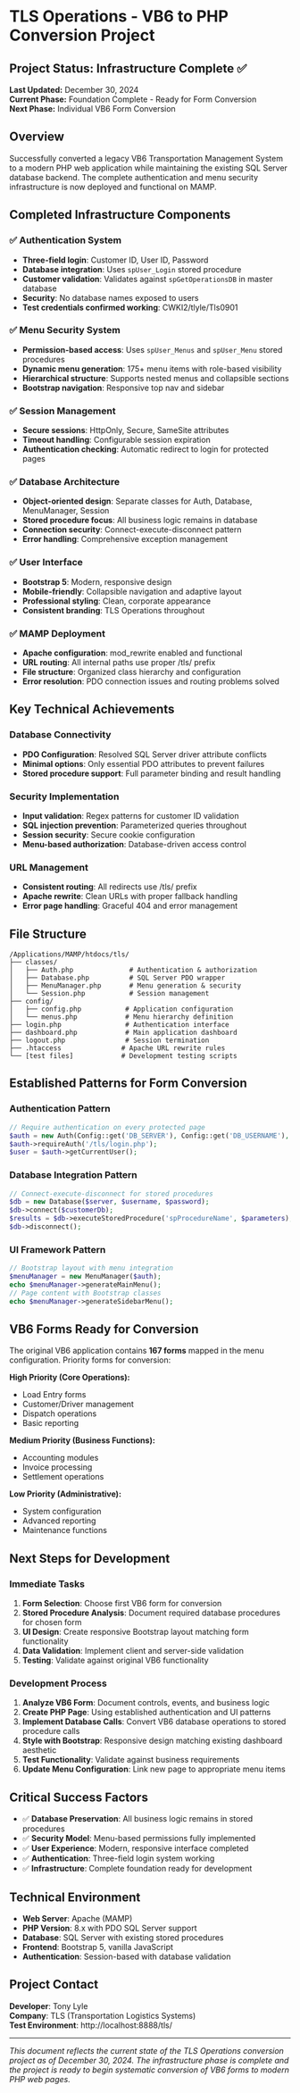 # TLS Operations - VB6 to PHP Conversion Project

## Project Status: Infrastructure Complete ✅

**Last Updated:** December 30, 2024  
**Current Phase:** Foundation Complete - Ready for Form Conversion  
**Next Phase:** Individual VB6 Form Conversion

## Overview
Successfully converted a legacy VB6 Transportation Management System to a modern PHP web application while maintaining the existing SQL Server database backend. The complete authentication and menu security infrastructure is now deployed and functional on MAMP.

## Completed Infrastructure Components

### ✅ Authentication System
- **Three-field login**: Customer ID, User ID, Password
- **Database integration**: Uses `spUser_Login` stored procedure
- **Customer validation**: Validates against `spGetOperationsDB` in master database
- **Security**: No database names exposed to users
- **Test credentials confirmed working**: CWKI2/tlyle/Tls0901

### ✅ Menu Security System  
- **Permission-based access**: Uses `spUser_Menus` and `spUser_Menu` stored procedures
- **Dynamic menu generation**: 175+ menu items with role-based visibility
- **Hierarchical structure**: Supports nested menus and collapsible sections
- **Bootstrap navigation**: Responsive top nav and sidebar

### ✅ Session Management
- **Secure sessions**: HttpOnly, Secure, SameSite attributes
- **Timeout handling**: Configurable session expiration
- **Authentication checking**: Automatic redirect to login for protected pages

### ✅ Database Architecture
- **Object-oriented design**: Separate classes for Auth, Database, MenuManager, Session
- **Stored procedure focus**: All business logic remains in database
- **Connection security**: Connect-execute-disconnect pattern
- **Error handling**: Comprehensive exception management

### ✅ User Interface
- **Bootstrap 5**: Modern, responsive design
- **Mobile-friendly**: Collapsible navigation and adaptive layout  
- **Professional styling**: Clean, corporate appearance
- **Consistent branding**: TLS Operations throughout

### ✅ MAMP Deployment
- **Apache configuration**: mod_rewrite enabled and functional
- **URL routing**: All internal paths use proper /tls/ prefix
- **File structure**: Organized class hierarchy and configuration
- **Error resolution**: PDO connection issues and routing problems solved

## Key Technical Achievements

### Database Connectivity
- **PDO Configuration**: Resolved SQL Server driver attribute conflicts
- **Minimal options**: Only essential PDO attributes to prevent failures
- **Stored procedure support**: Full parameter binding and result handling

### Security Implementation
- **Input validation**: Regex patterns for customer ID validation
- **SQL injection prevention**: Parameterized queries throughout
- **Session security**: Secure cookie configuration
- **Menu-based authorization**: Database-driven access control

### URL Management  
- **Consistent routing**: All redirects use /tls/ prefix
- **Apache rewrite**: Clean URLs with proper fallback handling
- **Error page handling**: Graceful 404 and error management

## File Structure
```
/Applications/MAMP/htdocs/tls/
├── classes/
│   ├── Auth.php              # Authentication & authorization
│   ├── Database.php          # SQL Server PDO wrapper  
│   ├── MenuManager.php       # Menu generation & security
│   └── Session.php           # Session management
├── config/
│   ├── config.php           # Application configuration
│   └── menus.php            # Menu hierarchy definition
├── login.php                # Authentication interface
├── dashboard.php            # Main application dashboard
├── logout.php               # Session termination
├── .htaccess               # Apache URL rewrite rules
└── [test files]            # Development testing scripts
```

## Established Patterns for Form Conversion

### Authentication Pattern
```php
// Require authentication on every protected page
$auth = new Auth(Config::get('DB_SERVER'), Config::get('DB_USERNAME'), Config::get('DB_PASSWORD'));
$auth->requireAuth('/tls/login.php');
$user = $auth->getCurrentUser();
```

### Database Integration Pattern
```php
// Connect-execute-disconnect for stored procedures
$db = new Database($server, $username, $password);
$db->connect($customerDb);
$results = $db->executeStoredProcedure('spProcedureName', $parameters);
$db->disconnect();
```

### UI Framework Pattern
```php
// Bootstrap layout with menu integration
$menuManager = new MenuManager($auth);
echo $menuManager->generateMainMenu();
// Page content with Bootstrap classes
echo $menuManager->generateSidebarMenu();
```

## VB6 Forms Ready for Conversion
The original VB6 application contains **167 forms** mapped in the menu configuration. Priority forms for conversion:

**High Priority (Core Operations):**
- Load Entry forms
- Customer/Driver management  
- Dispatch operations
- Basic reporting

**Medium Priority (Business Functions):**
- Accounting modules
- Invoice processing
- Settlement operations

**Low Priority (Administrative):**
- System configuration
- Advanced reporting
- Maintenance functions

## Next Steps for Development

### Immediate Tasks
1. **Form Selection**: Choose first VB6 form for conversion
2. **Stored Procedure Analysis**: Document required database procedures for chosen form
3. **UI Design**: Create responsive Bootstrap layout matching form functionality
4. **Data Validation**: Implement client and server-side validation
5. **Testing**: Validate against original VB6 functionality

### Development Process
1. **Analyze VB6 Form**: Document controls, events, and business logic
2. **Create PHP Page**: Using established authentication and UI patterns
3. **Implement Database Calls**: Convert VB6 database operations to stored procedure calls
4. **Style with Bootstrap**: Responsive design matching existing dashboard aesthetic
5. **Test Functionality**: Validate against business requirements
6. **Update Menu Configuration**: Link new page to appropriate menu items

## Critical Success Factors
- ✅ **Database Preservation**: All business logic remains in stored procedures
- ✅ **Security Model**: Menu-based permissions fully implemented
- ✅ **User Experience**: Modern, responsive interface completed
- ✅ **Authentication**: Three-field login system working
- ✅ **Infrastructure**: Complete foundation ready for development

## Technical Environment
- **Web Server**: Apache (MAMP)
- **PHP Version**: 8.x with PDO SQL Server support
- **Database**: SQL Server with existing stored procedures
- **Frontend**: Bootstrap 5, vanilla JavaScript
- **Authentication**: Session-based with database validation

## Project Contact
**Developer**: Tony Lyle  
**Company**: TLS (Transportation Logistics Systems)  
**Test Environment**: http://localhost:8888/tls/

---
*This document reflects the current state of the TLS Operations conversion project as of December 30, 2024. The infrastructure phase is complete and the project is ready to begin systematic conversion of VB6 forms to modern PHP web pages.*